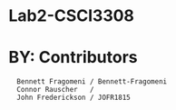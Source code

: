 # Lab2-CSCI3308
# BY: Contributors 
      Bennett Fragomeni / Bennett-Fragomeni
      Connor Rauscher   /
      John Frederickson / JOFR1815
